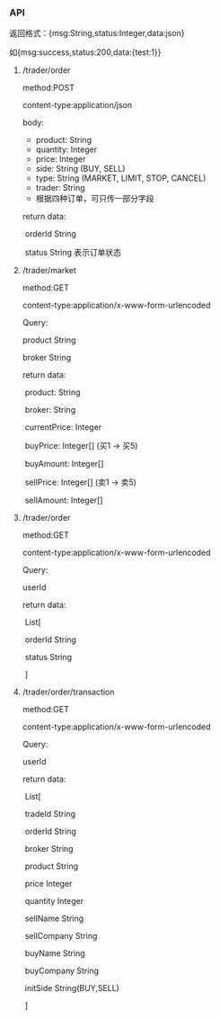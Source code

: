 ### API

返回格式：{msg:String,status:Integer,data:json}

如{msg:success,status:200,data:{test:1}}

1. /trader/order

   method:POST

   content-type:application/json

   body:

   - product: String
   - quantity: Integer
   - price: Integer
   - side: String (BUY, SELL)
   - type: String (MARKET, LIMIT, STOP, CANCEL)
   - trader: String
   - 根据四种订单，可只传一部分字段

   return data:

   ​	orderId String

   ​	status String 表示订单状态

2. /trader/market

   method:GET

   content-type:application/x-www-form-urlencoded

   Query:

   product String 

   broker String

   return data:

   ​	product: String

   ​	broker: String

   ​	currentPrice: Integer

   ​	buyPrice: Integer[] (买1 -> 买5)

   ​	buyAmount: Integer[]

   ​	sellPrice: Integer[] (卖1 -> 卖5)

   ​	sellAmount: Integer[]

3. /trader/order

   method:GET

   content-type:application/x-www-form-urlencoded

   Query:

   userId

   return data:

   ​	List[	

   ​	orderId String

   ​	status String

   ​	]

4. /trader/order/transaction

   method:GET

   content-type:application/x-www-form-urlencoded

   Query:

   userId

   return data:

   ​	List[

   ​	tradeId String

   ​	orderId String

   ​	broker String

   ​	product String

   ​	price Integer

   ​	quantity Integer

   ​	sellName String

   ​	sellCompany String

   ​	buyName String

   ​	buyCompany String

   ​	initSide String(BUY,SELL)

   ​	]

   ​	
